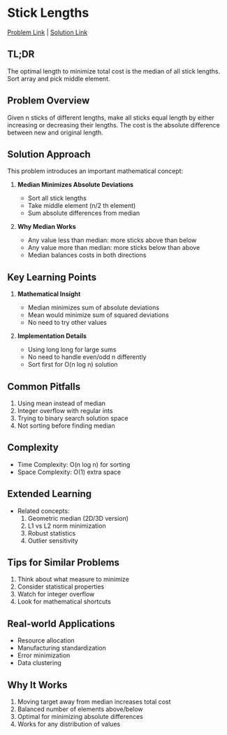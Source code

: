 # Stick Lengths

[Problem Link](https://cses.fi/problemset/task/1074) | [Solution Link](../../solutions/02_Sorting_and_Searching/09_1074_Stick_Lengths.cpp)

## TL;DR
The optimal length to minimize total cost is the median of all stick lengths. Sort array and pick middle element.

## Problem Overview
Given n sticks of different lengths, make all sticks equal length by either increasing or decreasing their lengths. The cost is the absolute difference between new and original length.

## Solution Approach
This problem introduces an important mathematical concept:

1. **Median Minimizes Absolute Deviations**
   - Sort all stick lengths
   - Take middle element (n/2 th element)
   - Sum absolute differences from median

2. **Why Median Works**
   - Any value less than median: more sticks above than below
   - Any value more than median: more sticks below than above
   - Median balances costs in both directions

## Key Learning Points
1. **Mathematical Insight**
   - Median minimizes sum of absolute deviations
   - Mean would minimize sum of squared deviations
   - No need to try other values

2. **Implementation Details**
   - Using long long for large sums
   - No need to handle even/odd n differently
   - Sort first for O(n log n) solution

## Common Pitfalls
1. Using mean instead of median
2. Integer overflow with regular ints
3. Trying to binary search solution space
4. Not sorting before finding median

## Complexity
- Time Complexity: O(n log n) for sorting
- Space Complexity: O(1) extra space

## Extended Learning
- Related concepts:
  1. Geometric median (2D/3D version)
  2. L1 vs L2 norm minimization
  3. Robust statistics
  4. Outlier sensitivity

## Tips for Similar Problems
1. Think about what measure to minimize
2. Consider statistical properties
3. Watch for integer overflow
4. Look for mathematical shortcuts

## Real-world Applications
- Resource allocation
- Manufacturing standardization
- Error minimization
- Data clustering

## Why It Works
1. Moving target away from median increases total cost
2. Balanced number of elements above/below
3. Optimal for minimizing absolute differences
4. Works for any distribution of values